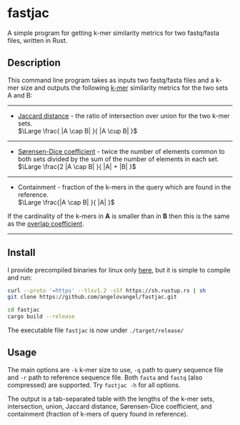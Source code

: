 

# fastjac

A simple program for getting k-mer similarity metrics for two fastq/fasta files, written in Rust.

## Description

This command line program takes as inputs two fastq/fasta files and a k-mer size and outputs the following [k-mer](https://en.wikipedia.org/wiki/K-mer) similarity metrics for the two sets A and B:
***
- [Jaccard distance](https://en.wikipedia.org/wiki/Jaccard_index) - the ratio of intersection over union for the two k-mer sets.   
$\Large \frac{ |A \cap B| }{ |A \cup B| }$
***

- [Sørensen-Dice coefficient](https://en.wikipedia.org/wiki/S%C3%B8rensen%E2%80%93Dice_coefficient) -  twice the number of elements common to both sets divided by the sum of the number of elements in each set.   
$\Large \frac{2 |A \cap B| }{ |A| + |B| }$
***
- Containment - fraction of the k-mers in the query which are found in the reference.   
$\Large \frac{|A \cap B| }{ |A| }$

If the cardinality of the k-mers in **A** is smaller than in **B** then this is the same as the [overlap coefficient](https://en.wikipedia.org/wiki/Overlap_coefficient).
***
## Install

I provide precompiled binaries for linux only [here](https://github.com/angelovangel/fastjac/releases/download/v0.1.0/fastjac), but it is simple to compile and run:

```bash
curl --proto '=https' --tlsv1.2 -sSf https://sh.rustup.rs | sh
git clone https://github.com/angelovangel/fastjac.git

cd fastjac
cargo build --release

```

The executable file `fastjac` is now under `./target/release/`

## Usage

The main options are `-k` k-mer size to use, `-q` path to query sequence file and `-r` path to reference sequence file. Both `fasta` and `fastq` (also compressed) are supported. Try `fastjac -h` for all options.

The output is a tab-separated table with
the lengths of the k-mer sets, intersection, union, Jaccard distance, Sørensen-Dice coefficient, and containment (fraction of k-mers of query found in reference).


